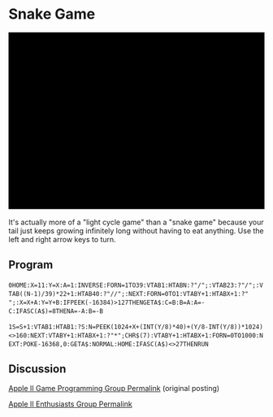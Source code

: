 # Snake Game

![image](media/snake-game.gif "Snake Game GIF")

It's actually more of a "light cycle game" than a "snake game" because your tail just keeps growing infinitely long without having to eat anything. Use the left and right arrow keys to turn.

## Program

`0HOME:X=11:Y=X:A=1:INVERSE:FORN=1TO39:VTAB1:HTABN:?"/";:VTAB23:?"/";:VTAB((N-1)/39)*22+1:HTAB40:?"//";:NEXT:FORN=0TO1:VTABY+1:HTABX+1:?" ";:X=X+A:Y=Y+B:IFPEEK(-16384)>127THENGETA$:C=B:B=A:A=-C:IFASC(A$)=8THENA=-A:B=-B`

`1S=S+1:VTAB1:HTAB1:?S:N=PEEK(1024+X+(INT(Y/8)*40)+(Y/8-INT(Y/8))*1024)<>160:NEXT:VTABY+1:HTABX+1:?"*";CHR$(7):VTABY+1:HTABX+1:FORN=0TO1000:NEXT:POKE-16368,0:GETA$:NORMAL:HOME:IFASC(A$)<>27THENRUN`

## Discussion

[Apple II Game Programming Group Permalink](https://www.facebook.com/groups/AppleIIGameProgramming/permalink/1301339963260428/) (original posting)

[Apple II Enthusiasts Group Permalink](https://www.facebook.com/groups/5251478676/permalink/10158357623863677/)
